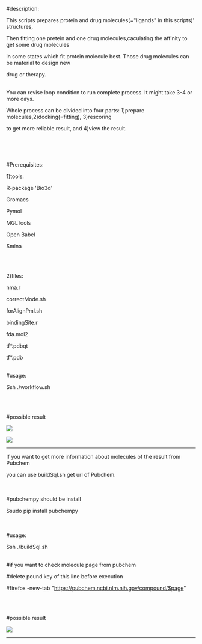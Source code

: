 
#description:                                                                                      
                                                                                                  
This scripts prepares protein and drug molecules(="ligands" in this scripts)' structures,         

Then fitting one pretein and one drug molecules,caculating the affinity to get some drug molecules

in some states which fit protein molecule best. Those drug molecules can be material to design new

drug or therapy.<br /><br />

You can revise loop condition to run complete process. It might take 3-4 or more days.

Whole process can be divided into four parts: 1)prepare molecules,2)docking(=fitting), 3)rescoring

to get more reliable result, and 4)view the result.

<br /><br /><br />


#Prerequisites:

1)tools:

R-package 'Bio3d'

Gromacs

Pymol

MGLTools

Open Babel

Smina

<br /><br />

2)files:

nma.r

correctMode.sh

forAlignPml.sh

bindingSite.r

fda.mol2

tf*.pdbqt

tf*.pdb
<br /><br />



#usage:


$sh ./workflow.sh

<br /><br />

#possible result

![](https://github.com/k-eeer/screening/blob/master/illustration/tf1Lig771.png)


![](https://github.com/k-eeer/screening/blob/master/illustration/tf1Lig771Far.png)

----------------------------------------------------------------------------------------------------------------------
If you want to get more information about molecules of the result from Pubchem

you can use buildSql.sh get url of Pubchem.

<br /><br />
#pubchempy should be install

$sudo pip install pubchempy

<br /><br />
#usage:

$sh ./buildSql.sh
<br /><br />

#if you want to check molecule page from pubchem

#delete pound key of this line before execution 

#firefox -new-tab "https://pubchem.ncbi.nlm.nih.gov/compound/$page"

<br /><br />

#possible result

![](https://github.com/k-eeer/screening/blob/master/illustration/buildSql.png)



----------------------------------------------------------------------------------------------------
